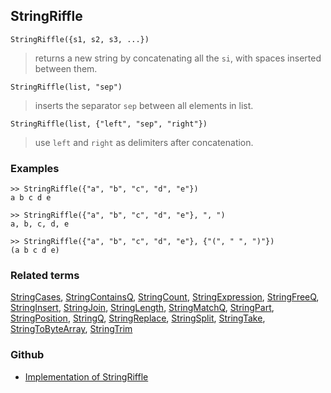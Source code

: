 ## StringRiffle

```
StringRiffle({s1, s2, s3, ...})
```

> returns a new string by concatenating all the `si`, with spaces inserted between them.


```
StringRiffle(list, "sep")
```

> inserts the separator `sep` between all elements in list.

```
StringRiffle(list, {"left", "sep", "right"})
```

> use `left` and `right` as delimiters after concatenation.

### Examples

```
>> StringRiffle({"a", "b", "c", "d", "e"})
a b c d e

>> StringRiffle({"a", "b", "c", "d", "e"}, ", ")
a, b, c, d, e

>> StringRiffle({"a", "b", "c", "d", "e"}, {"(", " ", ")"})
(a b c d e)
```

### Related terms
[StringCases](StringCases.md), [StringContainsQ](StringContainsQ.md), [StringCount](StringCount.md), [StringExpression](StringExpression.md), [StringFreeQ](StringFreeQ.md), [StringInsert](StringInsert.md), [StringJoin](StringJoin.md), [StringLength](StringLength.md), [StringMatchQ](StringMatchQ.md), [StringPart](StringPart.md), [StringPosition](StringPosition.md), [StringQ](StringQ.md), [StringReplace](StringReplace.md), [StringSplit](StringSplit.md), [StringTake](StringTake.md), [StringToByteArray](StringToByteArray.md), [StringTrim](StringTrim.md)

### Github

* [Implementation of StringRiffle](https://github.com/axkr/symja_android_library/blob/master/symja_android_library/matheclipse-core/src/main/java/org/matheclipse/core/builtin/StringFunctions.java#L2238) 
